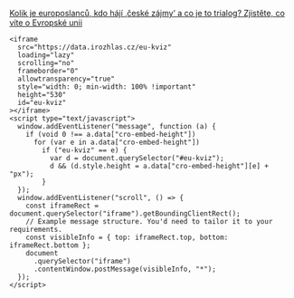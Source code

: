 [Kolik je europoslanců, kdo hájí ‚české zájmy‘ a co je to trialog? Zjistěte, co víte o Evropské unii](https://www.irozhlas.cz/zpravy-domov/kolik-je-europoslancu-kdo-haji-ceske-zajmy-a-co-je-trialog-zjistete-co-vite-o_2404040500_aur)

```
<iframe
  src="https://data.irozhlas.cz/eu-kviz"
  loading="lazy"
  scrolling="no"
  frameborder="0"
  allowtransparency="true"
  style="width: 0; min-width: 100% !important"
  height="530"
  id="eu-kviz"
></iframe>
<script type="text/javascript">
  window.addEventListener("message", function (a) {
    if (void 0 !== a.data["cro-embed-height"])
      for (var e in a.data["cro-embed-height"])
        if ("eu-kviz" == e) {
          var d = document.querySelector("#eu-kviz");
          d && (d.style.height = a.data["cro-embed-height"][e] + "px");
        }
  });
  window.addEventListener("scroll", () => {
    const iframeRect = document.querySelector("iframe").getBoundingClientRect();
    // Example message structure. You'd need to tailor it to your requirements.
    const visibleInfo = { top: iframeRect.top, bottom: iframeRect.bottom };
    document
      .querySelector("iframe")
      .contentWindow.postMessage(visibleInfo, "*");
  });
</script>
